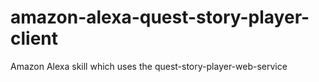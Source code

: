 # amazon-alexa-quest-story-player-client
Amazon Alexa skill which uses the quest-story-player-web-service
